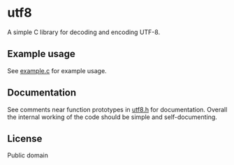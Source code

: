 # utf8
A simple C library for decoding and encoding UTF-8.

## Example usage
See [example.c](examples/example.c) for example usage.

## Documentation
See comments near function prototypes in [utf8.h](src/utf8.h) for documentation.
Overall the internal working of the code should be simple and self-documenting.

## License
Public domain
